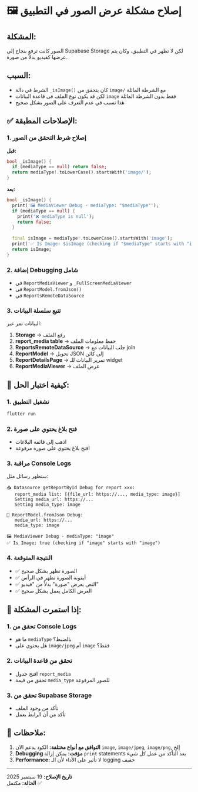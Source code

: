 # 🖼️ إصلاح مشكلة عرض الصور في التطبيق

## المشكلة:
الصور كانت ترفع بنجاح إلى Supabase Storage لكن لا تظهر في التطبيق، وكان يتم عرضها كفيديو بدلاً من صورة.

## السبب:
- الشرط في دالة `_isImage()` كان يتحقق من `image/` مع الشرطة المائلة
- لكن قد يكون نوع الملف في قاعدة البيانات `image` فقط بدون الشرطة المائلة
- هذا تسبب في عدم التعرف على الصور بشكل صحيح

## ✅ الإصلاحات المطبقة:

### 1. إصلاح شرط التحقق من الصور
**قبل:**
```dart
bool _isImage() {
  if (mediaType == null) return false;
  return mediaType!.toLowerCase().startsWith('image/');
}
```

**بعد:**
```dart
bool _isImage() {
  print('🖼️ MediaViewer Debug - mediaType: "$mediaType"');
  if (mediaType == null) {
    print('❌ mediaType is null');
    return false;
  }
  
  final isImage = mediaType!.toLowerCase().startsWith('image');
  print('✅ Is Image: $isImage (checking if "$mediaType" starts with "image")');
  return isImage;
}
```

### 2. إضافة Debugging شامل
- في `ReportMediaViewer` و `_FullScreenMediaViewer`
- في `ReportModel.fromJson()`  
- في `ReportsRemoteDataSource`

### 3. تتبع سلسلة البيانات
البيانات تمر عبر:
1. **Storage** → رفع الملف
2. **report_media table** → حفظ معلومات الملف
3. **ReportsRemoteDataSource** → جلب البيانات مع join
4. **ReportModel** → تحويل JSON إلى كائن
5. **ReportDetailsPage** → تمرير البيانات للـ widget
6. **ReportMediaViewer** → عرض الملف

## 🧪 كيفية اختبار الحل:

### 1. تشغيل التطبيق
```bash
flutter run
```

### 2. فتح بلاغ يحتوي على صورة
- اذهب إلى قائمة البلاغات
- افتح بلاغ يحتوي على صورة مرفوعة

### 3. مراقبة Console Logs
ستظهر رسائل مثل:
```
📥 Datasource getReportById Debug for report xxx:
   report_media list: [{file_url: https://..., media_type: image}]
   Setting media_url: https://...
   Setting media_type: image

📄 ReportModel.fromJson Debug:
   media_url: https://...
   media_type: image

🖼️ MediaViewer Debug - mediaType: "image"
✅ Is Image: true (checking if "image" starts with "image")
```

### 4. النتيجة المتوقعة
- ✅ الصورة تظهر بشكل صحيح
- ✅ أيقونة الصورة تظهر في الرأس
- ✅ النص يعرض "صورة" بدلاً من "فيديو"
- ✅ العرض الكامل يعمل بشكل صحيح

## 🔧 إذا استمرت المشكلة:

### 1. تحقق من Console Logs
- ما هو `mediaType` بالضبط؟
- هل يحتوي على `image/jpeg` أم `image` فقط؟

### 2. تحقق من قاعدة البيانات
- افتح جدول `report_media`
- تحقق من قيمة `media_type` للصور المرفوعة

### 3. تحقق من Supabase Storage
- تأكد من وجود الملف
- تأكد من أن الرابط يعمل

## 📝 ملاحظات:

1. **التوافق مع أنواع مختلفة:** الكود يدعم الآن `image`, `image/jpeg`, `image/png`, إلخ
2. **Debugging مؤقت:** يمكن إزالة `print` statements بعد التأكد من عمل كل شيء
3. **Performance:** لا تأثير على الأداء لأن الـ logging خفيف

---
**تاريخ الإصلاح:** 19 سبتمبر 2025  
**الحالة:** مكتمل ✅